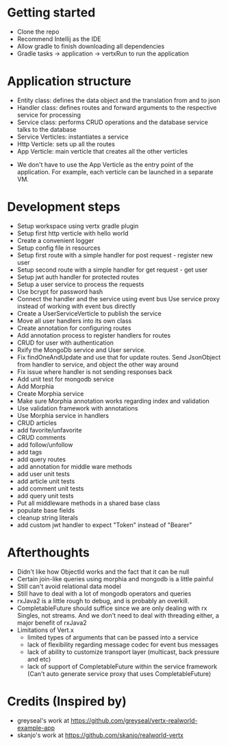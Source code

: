 # Getting started

- Clone the repo
- Recommend Intellij as the IDE
- Allow gradle to finish downloading all dependencies
- Gradle tasks -> application -> vertxRun to run the application

# Application structure

- Entity class: defines the data object and the translation from and to json
- Handler class: defines routes and forward arguments to the respective service for processing
- Service class: performs CRUD operations and the database service talks to the database
- Service Verticles: instantiates a service
- Http Verticle: sets up all the routes
- App Verticle: main verticle that creates all the other verticles
* We don't have to use the App Verticle as the entry point of the application. For example, each verticle can be launched in a separate VM.

# Development steps

- Setup workspace using vertx gradle plugin
- Setup first http verticle with hello world
- Create a convenient logger
- Setup config file in resources
- Setup first route with a simple handler for post request - register new user
- Setup second route with a simple handler for get request - get user
- Setup jwt auth handler for protected routes
- Setup a user service to process the requests
- Use bcrypt for password hash
- Connect the handler and the service using event bus Use service proxy instead of working with event bus directly
- Create a UserServiceVerticle to publish the service
- Move all user handlers into its own class
- Create annotation for configuring routes
- Add annotation process to register handlers for routes
- CRUD for user with authentication
- Rxify the MongoDb service and User service.
- Fix findOneAndUpdate and use that for update routes. Send JsonObject from handler to service, and object the other way around
- Fix issue where handler is not sending responses back
- Add unit test for mongodb service
- Add Morphia
- Create Morphia service
- Make sure Morphia annotation works regarding index and validation
- Use validation framework with annotations
- Use Morphia service in handlers
- CRUD articles
- add favorite/unfavorite
- CRUD comments
- add follow/unfollow
- add tags
- add query routes
- add annotation for middle ware methods
- add user unit tests
- add article unit tests
- add comment unit tests
- add query unit tests
- Put all middleware methods in a shared base class
- populate base fields
- cleanup string literals
- add custom jwt handler to expect "Token" instead of "Bearer"

# Afterthoughts

- Didn't like how ObjectId works and the fact that it can be null
- Certain join-like queries using morphia and mongodb is a little painful
- Still can't avoid relational data model
- Still have to deal with a lot of mongodb operators and queries
- rxJava2 is a little rough to debug, and is probably an overkill.
- CompletableFuture should suffice since we are only dealing with rx Singles, not streams. And we don't need to deal with threading either, a major benefit of rxJava2
- Limitations of Vert.x
   - limited types of arguments that can be passed into a service
   - lack of flexibility regarding message codec for event bus messages
   - lack of ability to customize transport layer (multicast, back pressure and etc)
   - lack of support of CompletableFuture within the service framework (Can't auto generate service proxy that uses CompletableFuture)

# Credits (Inspired by)
- greyseal's work at https://github.com/greyseal/vertx-realworld-example-app
- skanjo's work at https://github.com/skanjo/realworld-vertx
